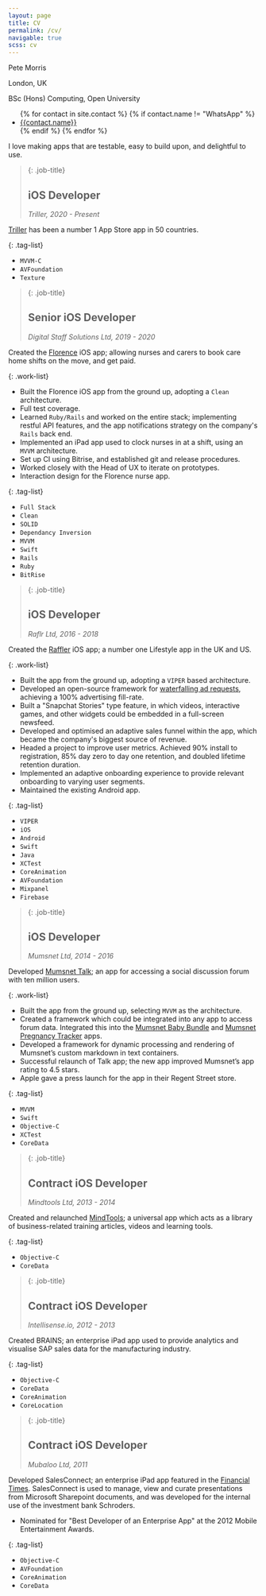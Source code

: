 ```yaml
---
layout: page
title: CV
permalink: /cv/
navigable: true
scss: cv
---
```

<div class="cv-header">
    <div>
        <p class="name">Pete Morris</p>
        <p class="city">London, UK</p>
        <p class="degree">BSc (Hons) Computing, Open University</p>
    </div>
    <ul class="say-hello">
        {% for contact in site.contact %}
        {% if contact.name != "WhatsApp" %}
        <li><a href="{{contact.link}}"><ion-icon name="{{contact.icon}}"></ion-icon> {{contact.name}}</a></li>
        {% endif %}
        {% endfor %}
    </ul>
</div>

<div>
    <p class="intro">I love making apps that are testable, easy to build upon, and delightful to use.</p>
</div>

> {: .job-title}
> ## iOS Developer
> <cite>Triller, 2020 - Present</cite>

[Triller](https://apps.apple.com/us/app/triller-social-video-platform/id994905763) has been a number 1 App Store app in 50 countries.

{: .tag-list}
* `MVVM-C`
* `AVFoundation`
* `Texture`

> {: .job-title}
> ## Senior iOS Developer
> <cite>Digital Staff Solutions Ltd, 2019 - 2020</cite>

Created the [Florence](https://apps.apple.com/gb/app/florence-nurse-carer-shifts/id1481958477) iOS app; allowing nurses and carers to book care home shifts on the move, and get paid.

{: .work-list}
* Built the Florence iOS app from the ground up, adopting a `Clean` architecture.
* Full test coverage.
* Learned `Ruby/Rails` and worked on the entire stack; implementing restful API features, and the app notifications strategy on the company's `Rails` back end.
* Implemented an iPad app used to clock nurses in at a shift, using an `MVVM` architecture.
* Set up CI using Bitrise, and established git and release procedures.
* Worked closely with the Head of UX to iterate on prototypes.
* Interaction design for the Florence nurse app.

{: .tag-list}
* `Full Stack`
* `Clean`
* `SOLID`
* `Dependancy Inversion`
* `MVVM`
* `Swift`
* `Rails`
* `Ruby`
* `BitRise`

> {: .job-title}
> ## iOS Developer
> <cite>Raflr Ltd, 2016 - 2018</cite>

Created the [Raffler](https://www.telegraph.co.uk/men/thinking-man/raffler-introducing-the-app-that-could-win-you-1000-with-the-tou/) iOS app; a number one Lifestyle app in the UK and US.

{: .work-list}
* Built the app from the ground up, adopting a `VIPER` based architecture.
* Developed an open-source framework for [waterfalling ad requests](https://github.com/p-morris/WaterfallKit), achieving a 100% advertising fill-rate.
* Built a "Snapchat Stories" type feature, in which videos, interactive games, and other widgets could be embedded in a full-screen newsfeed.
* Developed and optimised an adaptive sales funnel within the app, which became the company's biggest source of revenue.
* Headed a project to improve user metrics. Achieved 90% install to registration, 85% day zero to day one retention, and doubled lifetime retention duration.
* Implemented an adaptive onboarding experience to provide relevant onboarding to varying user segments.
* Maintained the existing Android app.

{: .tag-list}
* `VIPER`
* `iOS`
* `Android`
* `Swift`
* `Java`
* `XCTest`
* `CoreAnimation`
* `AVFoundation`
* `Mixpanel` 
* `Firebase`

> {: .job-title}
> ## iOS Developer
> <cite>Mumsnet Ltd, 2014 - 2016</cite>

Developed [Mumsnet Talk](https://apps.apple.com/gb/app/mumsnet-talk/id437769914); an app for accessing a social discussion forum with ten million users.

{: .work-list}
* Built the app from the ground up, selecting `MVVM` as the architecture.
* Created a framework which could be integrated into any app to access forum data. Integrated this into the [Mumsnet Baby Bundle](https://www.thisismoney.co.uk/money/smallbusiness/article-3308545/Parenting-support-website-Mumsnet-unveils-new-baby-monitoring-app.html) and [Mumsnet Pregnancy Tracker](https://apps.apple.com/gb/app/mumsnet-pregnancy-tracker/id1037887244) apps.
* Developed a framework for dynamic processing and rendering of Mumsnet’s custom markdown in text containers.
* Successful relaunch of Talk app; the new app improved Mumsnet’s app rating to 4.5 stars.
* Apple gave a press launch for the app in their Regent Street store.

{: .tag-list}
* `MVVM`
* `Swift`
* `Objective-C`
* `XCTest`
* `CoreData`

> {: .job-title}
> ## Contract iOS Developer
> <cite>Mindtools Ltd, 2013 - 2014</cite>

Created and relaunched [MindTools](https://apps.apple.com/gb/app/mind-tools/id420985422); a universal app which acts as a library of business-related training articles, videos and learning tools.

{: .tag-list}
* `Objective-C`
* `CoreData` 

> {: .job-title}
> ## Contract iOS Developer
> <cite>Intellisense.io, 2012 - 2013</cite>

Created BRAINS; an enterprise iPad app used to provide analytics and visualise SAP sales data for the manufacturing industry.

{: .tag-list}
* `Objective-C` 
* `CoreData` 
* `CoreAnimation` 
* `CoreLocation` 

> {: .job-title}
> ## Contract iOS Developer
> <cite>Mubaloo Ltd, 2011</cite>

Developed SalesConnect; an enterprise iPad app featured in the [Financial Times](/assets/schroders-sales-connect.pdf). SalesConnect is used to manage, view and curate presentations from Microsoft Sharepoint documents, and was developed for the internal use of the investment bank Schroders.

* Nominated for "Best Developer of an Enterprise App" at the 2012 Mobile Entertainment Awards.

{: .tag-list}
* `Objective-C`
* `AVFoundation`
* `CoreAnimation` 
* `CoreData` 